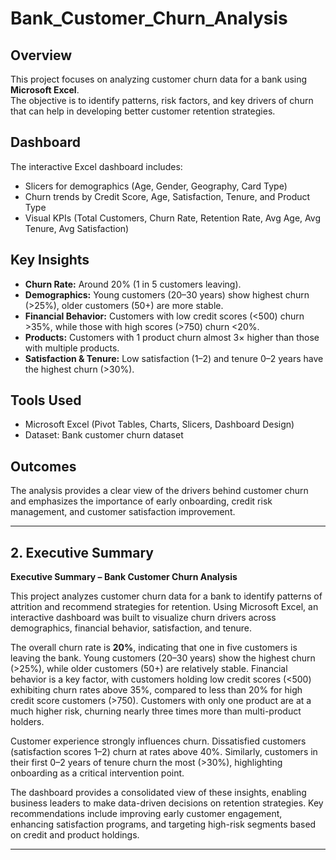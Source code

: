 # Bank_Customer_Churn_Analysis
## Overview
This project focuses on analyzing customer churn data for a bank using **Microsoft Excel**.  
The objective is to identify patterns, risk factors, and key drivers of churn that can help in developing better customer retention strategies.

## Dashboard
The interactive Excel dashboard includes:
- Slicers for demographics (Age, Gender, Geography, Card Type)
- Churn trends by Credit Score, Age, Satisfaction, Tenure, and Product Type
- Visual KPIs (Total Customers, Churn Rate, Retention Rate, Avg Age, Avg Tenure, Avg Satisfaction)

## Key Insights
- **Churn Rate:** Around 20% (1 in 5 customers leaving).
- **Demographics:** Young customers (20–30 years) show highest churn (>25%), older customers (50+) are more stable.
- **Financial Behavior:** Customers with low credit scores (<500) churn >35%, while those with high scores (>750) churn <20%.
- **Products:** Customers with 1 product churn almost 3× higher than those with multiple products.
- **Satisfaction & Tenure:** Low satisfaction (1–2) and tenure 0–2 years have the highest churn (>30%).

## Tools Used
- Microsoft Excel (Pivot Tables, Charts, Slicers, Dashboard Design)
- Dataset: Bank customer churn dataset

## Outcomes
The analysis provides a clear view of the drivers behind customer churn and emphasizes the importance of early onboarding, credit risk management, and customer satisfaction improvement.

---

## **2. Executive Summary**

**Executive Summary – Bank Customer Churn Analysis**

This project analyzes customer churn data for a bank to identify patterns of attrition and recommend strategies for retention. Using Microsoft Excel, an interactive dashboard was built to visualize churn drivers across demographics, financial behavior, satisfaction, and tenure.  

The overall churn rate is **20%**, indicating that one in five customers is leaving the bank. Young customers (20–30 years) show the highest churn (>25%), while older customers (50+) are relatively stable. Financial behavior is a key factor, with customers holding low credit scores (<500) exhibiting churn rates above 35%, compared to less than 20% for high credit score customers (>750). Customers with only one product are at a much higher risk, churning nearly three times more than multi-product holders.  

Customer experience strongly influences churn. Dissatisfied customers (satisfaction scores 1–2) churn at rates above 40%. Similarly, customers in their first 0–2 years of tenure churn the most (>30%), highlighting onboarding as a critical intervention point.  

The dashboard provides a consolidated view of these insights, enabling business leaders to make data-driven decisions on retention strategies. Key recommendations include improving early customer engagement, enhancing satisfaction programs, and targeting high-risk segments based on credit and product holdings.  

---
